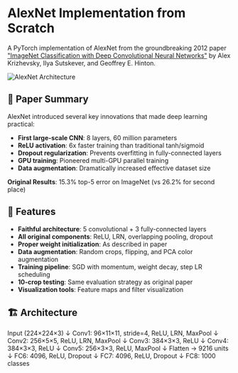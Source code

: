 # AlexNet Implementation from Scratch

A PyTorch implementation of AlexNet from the groundbreaking 2012 paper ["ImageNet Classification with Deep Convolutional Neural Networks"](https://papers.nips.cc/paper/2012/file/c399862d3b9d6b76c8436e924a68c45b-Paper.pdf) by Alex Krizhevsky, Ilya Sutskever, and Geoffrey E. Hinton.

![AlexNet Architecture](https://miro.medium.com/v2/resize:fit:1400/1*qyc21qM0oxWEuRaj-XJKcw.png)

## 📖 Paper Summary

AlexNet introduced several key innovations that made deep learning practical:
- **First large-scale CNN**: 8 layers, 60 million parameters
- **ReLU activation**: 6x faster training than traditional tanh/sigmoid  
- **Dropout regularization**: Prevents overfitting in fully-connected layers
- **GPU training**: Pioneered multi-GPU parallel training
- **Data augmentation**: Dramatically increased effective dataset size

**Original Results**: 15.3% top-5 error on ImageNet (vs 26.2% for second place)

## 🚀 Features

- **Faithful architecture**: 5 convolutional + 3 fully-connected layers
- **All original components**: ReLU, LRN, overlapping pooling, dropout
- **Proper weight initialization**: As described in paper
- **Data augmentation**: Random crops, flipping, and PCA color augmentation
- **Training pipeline**: SGD with momentum, weight decay, step LR scheduling
- **10-crop testing**: Same evaluation strategy as original paper
- **Visualization tools**: Feature maps and filter visualization

## 🏗️ Architecture
Input (224×224×3)
↓
Conv1: 96×11×11, stride=4, ReLU, LRN, MaxPool
↓
Conv2: 256×5×5, ReLU, LRN, MaxPool
↓
Conv3: 384×3×3, ReLU
↓
Conv4: 384×3×3, ReLU
↓
Conv5: 256×3×3, ReLU, MaxPool
↓
Flatten → 9216 units
↓
FC6: 4096, ReLU, Dropout
↓
FC7: 4096, ReLU, Dropout
↓
FC8: 1000 classes

